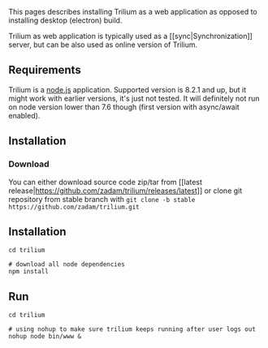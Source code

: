This pages describes installing Trilium as a web application as opposed to installing desktop (electron) build.

Trilium as web application is typically used as a [[sync|Synchronization]] server, but can be also used as online version of Trilium.

## Requirements

Trilium is a [node.js](http://nodejs.org/) application. Supported version is 8.2.1 and up, but it might work with earlier versions, it's just not tested. It will definitely not run on node version lower than 7.6 though (first version with async/await enabled).

## Installation 

### Download
You can either download source code zip/tar from [[latest release|https://github.com/zadam/trilium/releases/latest]] or clone git repository from stable branch with ```git clone -b stable https://github.com/zadam/trilium.git```

## Installation
~~~
cd trilium

# download all node dependencies
npm install
~~~~

## Run

~~~~
cd trilium

# using nohup to make sure trilium keeps running after user logs out
nohup node bin/www &
~~~~

